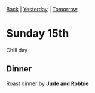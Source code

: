 [Back](README.md) |
[Yesterday](Saturday14th.md) |
[Tomorrow](Monday16th.md)
# Sunday 15th

Chill day

## Dinner
Roast dinner by **Jude and Robbie**

